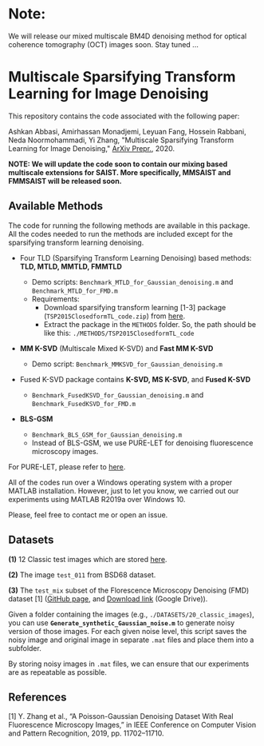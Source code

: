 # Note:
We will release our mixed multiscale BM4D denoising method for optical coherence tomography (OCT) images soon. Stay tuned ...

# Multiscale Sparsifying Transform Learning for Image Denoising

This repository contains the code associated with the following paper:

Ashkan Abbasi, Amirhassan Monadjemi, Leyuan Fang, Hossein Rabbani, Neda Noormohammadi, Yi Zhang, "Multiscale Sparsifying Transform Learning for Image Denoising," [ArXiv Prepr.](https://arxiv.org/abs/2003.11265), 2020.

**NOTE: We will update the code soon to contain our mixing based multiscale extensions for SAIST. More specifically, MMSAIST and FMMSAIST will be released soon.**


## Available Methods

The code for running the following methods are available in this package. All the codes needed to run the methods are included except for the sparsifying transform learning denoising. 



- Four TLD (Sparsifying Transform Learning Denoising) based methods: **TLD, MTLD, MMTLD, FMMTLD**
  - Demo scripts: `Benchmark_MTLD_for_Gaussian_denoising.m` and `Benchmark_MTLD_for_FMD.m`
  - Requirements:
    - Download sparsifying transform learning [1-3] package (`TSP2015ClosedformTL_code.zip`) from [here](http://transformlearning.csl.illinois.edu/software/).
    - Extract the package in the `METHODS` folder. So, the path should be like this: `./METHODS/TSP2015ClosedformTL_code`



- **MM K-SVD** (Multiscale Mixed K-SVD) and **Fast MM K-SVD**
  - Demo script: `Benchmark_MMKSVD_for_Gaussian_denoising.m`



- Fused K-SVD package contains **K-SVD, MS K-SVD**, and **Fused K-SVD**
  - `Benchmark_FusedKSVD_for_Gaussian_denoising.m` and `Benchmark_FusedKSVD_for_FMD.m`



- **BLS-GSM**
  - `Benchmark_BLS_GSM_for_Gaussian_denoising.m`
  - Instead of BLS-GSM, we use PURE-LET for denoising fluorescence microscopy images.



For PURE-LET, please refer to [here](https://github.com/yinhaoz/denoising-fluorescence/tree/master/denoising/matlab/_8_PURE-LET_).

All of the codes run over a Windows operating system with a proper MATLAB installation. However, just  to let you know, we carried out our experiments using MATLAB R2019a over Windows 10. 

Please, feel free to contact me or open an issue. 



## Datasets

**(1)** 12 Classic test images which are stored [here](./DATASETS/20_classic_images).  

**(2)** The image `test_011` from BSD68 dataset. 

**(3)** The `test_mix` subset of the Florescence Microscopy Denoising (FMD) dataset [1] ([GitHub page](https://github.com/yinhaoz/denoising-fluorescence), and [Download link](https://drive.google.com/drive/folders/1aygMzSDdoq63IqSk-ly8cMq0_owup8UM) (Google Drive)).



Given a folder containing the images (e.g., `./DATASETS/20_classic_images`), you can use **`Generate_synthetic_Gaussian_noise.m`** to generate noisy version of those images. For each given noise level, this script saves the noisy image and original image in separate `.mat` files and place them into a subfolder. 

By storing noisy images in `.mat` files, we can ensure that our experiments are as repeatable as possible. 



## References

[1] Y. Zhang et al., “A Poisson-Gaussian Denoising Dataset With Real Fluorescence Microscopy Images,” in IEEE Conference on Computer Vision and Pattern Recognition, 2019, pp. 11702–11710. 
